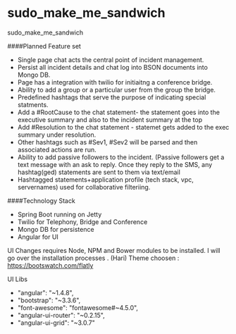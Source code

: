 # sudo_make_me_sandwich
sudo_make_me_sandwich


####Planned Feature set
- Single page chat acts the central point of incident management.
- Persist all incident details and chat log into BSON documents into Mongo DB.
- Page has a integration with twilio for initiaitng a conference bridge.
- Ability to add a group or a particular user from the group the bridge. 
- Predefined hashtags that serve the purpose of indicating special statments.
- Add a #RootCause to the chat statement- the statement goes into the executive summary and also to the incident summary at the top
- Add #Resolution to the chat statement - statemet gets added to the exec summary under resolution.
- Other hashtags such as #Sev1, #Sev2 will be parsed and then associated actions are run.
- Ability to add  passive followers to the incident. (Passive followers get a text message with an ask to reply. Once they reply to the SMS, any hashtag(ged) statements are sent to them via text/email
- Hashtagged statements+application profile (tech stack, vpc, servernames) used for collaborative filteriing.

####Technology Stack
- Spring Boot running on Jetty
- Twilio for Telephony, Bridge and Conference
- Mongo DB for persistence 
- Angular for UI





UI Changes requires Node, NPM and Bower modules to be installed. I will go over the installation processes . (Hari)
Theme choosen : https://bootswatch.com/flatly 

UI Libs
- "angular": "~1.4.8",
- "bootstrap": "~3.3.6",
- "font-awesome": "fontawesome#~4.5.0",
- "angular-ui-router": "~0.2.15",
- "angular-ui-grid": "~3.0.7"
 
